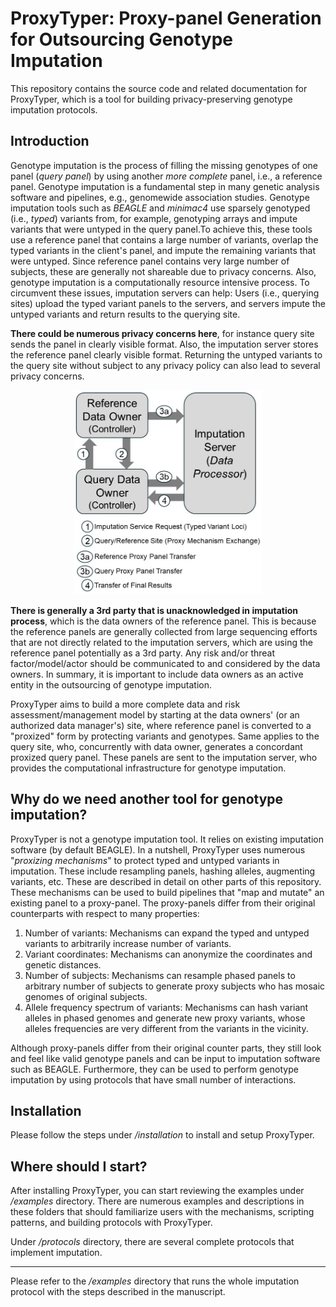 # ProxyTyper: Proxy-panel Generation for Outsourcing Genotype Imputation 

This repository contains the source code and related documentation for ProxyTyper, which is a tool for building privacy-preserving genotype imputation protocols. 

## Introduction

Genotype imputation is the process of filling the missing genotypes of one panel (*query panel*) by using another *more complete* panel, i.e., a reference panel. Genotype imputation is a fundamental step in many genetic analysis software and pipelines, e.g., genomewide association studies. Genotype imputation tools such as *BEAGLE* and *minimac4* use sparsely genotyped (i.e., *typed*) variants from, for example, genotyping arrays and impute variants that were untyped in the query panel.To achieve this, these tools use a reference panel that contains a large number of variants, overlap the typed variants in the client's panel, and impute the remaining variants that were untyped. Since reference panel contains very large number of subjects, these are generally not shareable due to privacy concerns. Also, genotype imputation is a computationally resource intensive process. To circumvent these issues, imputation servers can help: Users (i.e., querying sites) upload the typed variant panels to the servers, and servers impute the untyped variants and return results to the querying site. 

**There could be numerous privacy concerns here**, for instance query site sends the panel in clearly visible format. Also, the imputation server stores the reference panel clearly visible format. Returning the untyped variants to the query site without subject to any privacy policy can also lead to several privacy concerns.

<p align="center"><img src="imgs/Fig1.jpg" alt="Image 1" width="300"></p>

**There is generally a 3rd party that is unacknowledged in imputation process**, which is the data owners of the reference panel. This is because the reference panels are generally collected from large sequencing efforts that are not directly related to the imputation servers, which are using the reference panel potentially as a 3rd party. Any risk and/or threat factor/model/actor should be communicated to and considered by the data owners. In summary, it is important to include data owners as an active entity in the outsourcing of genotype imputation. 

ProxyTyper aims to build a more complete data and risk assessment/management model by starting at the data owners' (or an authorized data manager's) site, where reference panel is converted to a "proxized" form by protecting variants and genotypes. Same applies to the query site, who, concurrently with data owner, generates a concordant proxized query panel. These panels are sent to the imputation server, who provides the computational infrastructure for genotype imputation.

## Why do we need another tool for genotype imputation?
ProxyTyper is not a genotype imputation tool. It relies on existing imputation software (by default BEAGLE). In a nutshell, ProxyTyper uses numerous "*proxizing mechanisms*" to protect typed and untyped variants in imputation. These include resampling panels, hashing alleles, augmenting variants, etc. These are described in detail on other parts of this repository. These mechanisms can be used to build pipelines that "map and mutate" an existing panel to a proxy-panel. The proxy-panels differ from their original counterparts with respect to many properties:
<ol>
<li> Number of variants: Mechanisms can expand the typed and untyped variants to arbitrarily increase number of variants.
<li> Variant coordinates: Mechanisms can anonymize the coordinates and genetic distances. 
<li> Number of subjects: Mechanisms can resample phased panels to arbitrary number of subjects to generate proxy subjects who has mosaic genomes of original subjects.
<li> Allele frequency spectrum of variants: Mechanisms can hash variant alleles in phased genomes and generate new proxy variants, whose alleles frequencies are very different from the variants in the vicinity.
</ol>
Although proxy-panels differ from their original counter parts, they still look and feel like valid genotype panels and can be input to imputation software such as BEAGLE. Furthermore, they can be used to perform genotype imputation by using protocols that have small number of interactions.

## Installation
Please follow the steps under */installation* to install and setup ProxyTyper.

## Where should I start?
After installing ProxyTyper, you can start reviewing the examples under */examples* directory. There are numerous examples and descriptions in these folders that should familiarize users with the mechanisms, scripting patterns, and building protocols with ProxyTyper.

Under */protocols* directory, there are several complete protocols that implement imputation. 

---

Please refer to the */examples* directory that runs the whole imputation protocol with the steps described in the manuscript.